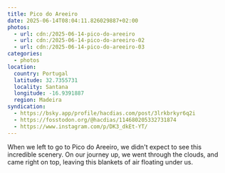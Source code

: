```yaml
---
title: Pico do Areeiro
date: 2025-06-14T08:04:11.826029887+02:00
photos:
  - url: cdn:/2025-06-14-pico-do-areeiro
  - url: cdn:/2025-06-14-pico-do-areeiro-02
  - url: cdn:/2025-06-14-pico-do-areeiro-03
categories:
  - photos
location:
  country: Portugal
  latitude: 32.7355731
  locality: Santana
  longitude: -16.9391887
  region: Madeira
syndication:
  - https://bsky.app/profile/hacdias.com/post/3lrkbrkyr6q2i
  - https://fosstodon.org/@hacdias/114680205332731874
  - https://www.instagram.com/p/DK3_dkEt-YT/
---
```


<style>
.fg-2025-06-14-pico-do-areeiro {
  grid-template-areas:
    "a a"
    "b c";
}

.fg-2025-06-14-pico-do-areeiro> *:nth-child(1) { grid-area: a; }
.fg-2025-06-14-pico-do-areeiro> *:nth-child(2) { grid-area: b; }
.fg-2025-06-14-pico-do-areeiro> *:nth-child(3) { grid-area: c; }
</style>

When we left to go to Pico do Areeiro, we didn't expect to see this incredible scenery. On our journey up, we went through the clouds, and came right on top, leaving this blankets of air floating under us.
